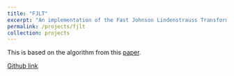 ```yaml
---
title: "FJLT"
excerpt: "An implementation of the Fast Johnson Lindenstrauss Transform written in python. Uses the fast hadamard transform (https://github.com/nbarbey/fht), numpy, and scipy libraries."
permalink: /projects/fjlt
collection: projects
---
```


This is based on the algorithm from this [paper](https://www.cs.princeton.edu/~chazelle/pubs/FJLT-sicomp09.pdf). 

[Github link](https://github.com/michaelmathen/)
